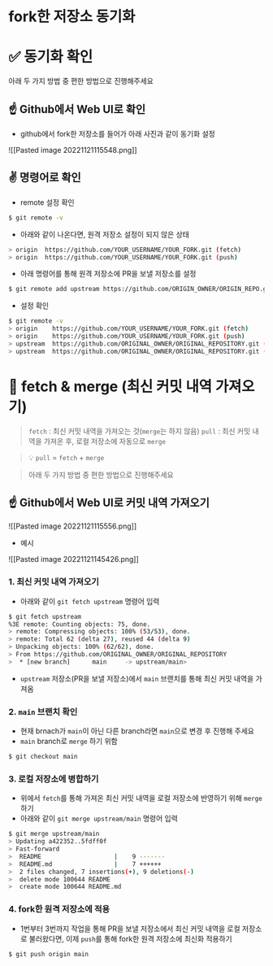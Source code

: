 # fork한 저장소 동기화

# ✅ 동기화 확인

아래 두 가지 방법 중 편한 방법으로 진행해주세요

## ☝️ Github에서 Web UI로 확인

- github에서 fork한 저장소를 들어가 아래 사진과 같이 동기화 설정

![[Pasted image 20221121115548.png]]

## ✌️ 명령어로 확인

- remote 설정 확인

```bash
$ git remote -v
```

- 아래와 같이 나온다면, 원격 저장소 설정이 되지 않은 상태

```bash
> origin  https://github.com/YOUR_USERNAME/YOUR_FORK.git (fetch)
> origin  https://github.com/YOUR_USERNAME/YOUR_FORK.git (push)
```

- 아래 명령어를 통해 원격 저장소에 PR을 보낼 저장소를 설정

```bash
$ git remote add upstream https://github.com/ORIGIN_OWNER/ORIGIN_REPO.git
```

- 설정 확인

```bash
$ git remote -v
> origin    https://github.com/YOUR_USERNAME/YOUR_FORK.git (fetch)
> origin    https://github.com/YOUR_USERNAME/YOUR_FORK.git (push)
> upstream  https://github.com/ORIGINAL_OWNER/ORIGINAL_REPOSITORY.git (fetch)
> upstream  https://github.com/ORIGINAL_OWNER/ORIGINAL_REPOSITORY.git (push)
```

# 👀 fetch & merge (최신 커밋 내역 가져오기)

> `fetch` : 최신 커밋 내역을 가져오는 것(`merge`는 하지 않음)
> `pull` : 최신 커밋 내역을 가져온 후, 로컬 저장소에 자동으로 `merge`

> 💡 `pull` = `fetch` + `merge`

> 아래 두 가지 방법 중 편한 방법으로 진행해주세요

## ☝️ Github에서 Web UI로 커밋 내역 가져오기

![[Pasted image 20221121115556.png]]

- 예시

![[Pasted image 20221121145426.png]]

### 1. 최신 커밋 내역 가져오기

- 아래와 같이 `git fetch upstream` 명령어 입력

```bash
$ git fetch upstream
%3E remote: Counting objects: 75, done.
> remote: Compressing objects: 100% (53/53), done.
> remote: Total 62 (delta 27), reused 44 (delta 9)
> Unpacking objects: 100% (62/62), done.
> From https://github.com/ORIGINAL_OWNER/ORIGINAL_REPOSITORY
>  * [new branch]      main     -> upstream/main>
```

- `upstream` 저장소(PR을 보낼 저장소)에서 `main` 브랜치를 통해 최신 커밋 내역을 가져옴

### 2. `main` 브랜치 확인

- 현재 brnach가 `main`이 아닌 다른 branch라면 `main`으로 변경 후 진행해 주세요
- `main` branch로 `merge` 하기 위함

```bash
$ git checkout main
```

### 3. 로컬 저장소에 병합하기

- 위에서 `fetch`를 통해 가져온 최신 커밋 내역을 로컬 저장소에 반영하기 위해 `merge`하기
- 아래와 같이 `git merge upstream/main` 명령어 입력

```bash
$ git merge upstream/main
> Updating a422352..5fdff0f
> Fast-forward
>  README                    |    9 -------
>  README.md                 |    7 ++++++
>  2 files changed, 7 insertions(+), 9 deletions(-)
>  delete mode 100644 README
>  create mode 100644 README.md
```

### 4. fork한 원격 저장소에 적용

- 1번부터 3번까지 작업을 통해 PR을 보낼 저장소에서 최신 커밋 내역을 로컬 저장소로 불러왔다면, 이제 `push`를 통해 fork한 원격 저장소에 최신화 적용하기

```bash
$ git push origin main
```
